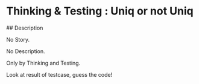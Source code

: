 # Thinking & Testing : Uniq or not Uniq

## Description

No Story.

No Description.

Only by Thinking and Testing.

Look at result of testcase, guess the code!
